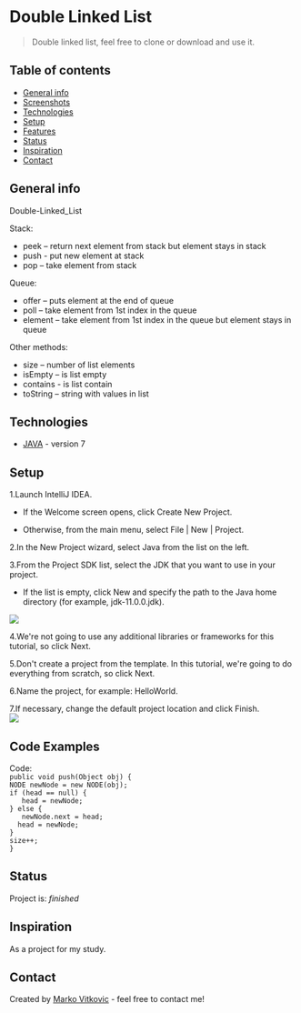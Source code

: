 # Double Linked List
> Double linked list, feel free to clone or download and use it.

## Table of contents
* [General info](#general-info)
* [Screenshots](#screenshots)
* [Technologies](#technologies)
* [Setup](#setup)
* [Features](#features)
* [Status](#status)
* [Inspiration](#inspiration)
* [Contact](#contact)

## General info

Double-Linked_List</br>

Stack:</br>

* peek – return next element from stack but element stays in stack</br>
* push - put new element at stack</br>
* pop – take element from stack</br>

Queue:</br>

* offer – puts element at the end of queue</br>
* poll – take element from 1st index in the queue</br>
* element – take element from 1st index in the queue but element stays in queue</br>

Other methods:</br>

* size – number of list elements</br>
* isEmpty – is list empty</br>
* contains - is list contain</br>
* toString – string with values in list </br>

## Technologies
* [JAVA](https://docs.oracle.com/en/java/) - version 7


## Setup
1.Launch IntelliJ IDEA.</br>

* If the Welcome screen opens, click Create New Project.</br>

* Otherwise, from the main menu, select File | New | Project.</br>

2.In the New Project wizard, select Java from the list on the left.</br>

3.From the Project SDK list, select the JDK that you want to use in your project.</br>

* If the list is empty, click New and specify the path to the Java home directory (for example, jdk-11.0.0.jdk).</br>

![](https://resources.jetbrains.com/help/img/idea/2019.3/java-t-create-new-project.png)</br>

4.We're not going to use any additional libraries or frameworks for this tutorial, so click Next.</br>

5.Don't create a project from the template. In this tutorial, we're going to do everything from scratch, so click Next.</br>

6.Name the project, for example: HelloWorld.</br>

7.If necessary, change the default project location and click Finish.</br>
![](https://resources.jetbrains.com/help/img/idea/2019.3/jt-project-name.png)</br>


## Code Examples
Code:</br>
` public void push(Object obj) {  `  </br>                                                                                                   `NODE newNode = new NODE(obj);`</br>
        `if (head == null) {`</br>
         `   head = newNode;`</br>
        `} else {`</br>
         `   newNode.next = head;`</br>
          `  head = newNode;`</br>
        `}`</br>
        `size++;`</br>
    `}`</br>


## Status
Project is: _finished_

## Inspiration
As a project for my study.

## Contact
Created by [Marko Vitkovic](https://github.com/MarkoVitkovic) - feel free to contact me!










